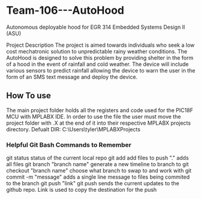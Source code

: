 # Team-106---AutoHood

Autonomous deployable hood for EGR 314 Embedded Systems Design II (ASU)

Project Description
The project is aimed towards individuals who seek a low cost mechatronic solution to unpredictable rainy weather conditions. The AutoHood is designed to solve this problem by providing shelter in the form of a hood in the event of rainfall and cold weather. The device will include various sensors to predict rainfall allowing the device to warn the user in the form of an SMS text message and deploy the device. 	

## How To use
The main project folder holds all the registers and code used for the PIC18F MCU with MPLABX IDE. In order to use the file the user must move the project folder with .X at the end of it into their respective MPLABX projects directory. Defualt DIR: C:\Users\tyler\MPLABXProjects


### Helpful Git Bash Commands to Remember
git status
	status of the current local repo
git add
	add files to push "." adds all files
git branch "branch name"
	generate a new timeline to branch to
git checkout "branch name"
	choose what branch to swap to and work with
git commit -m "message"
	adds a single line message to files being commited to the branch
git push "link"
	git push sends the current updates to the github repo. Link is used to copy the destination for the push
	